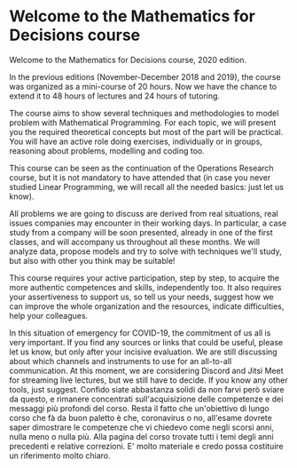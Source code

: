# Welcome to the Mathematics for Decisions course #

Welcome to the Mathematics for Decisions course, 2020 edition.

In the previous editions (November-December 2018 and 2019), the course was organized as a mini-course of 20 hours.
Now we have the chance to extend it to 48 hours of lectures and 24 hours of tutoring.

The course aims to show several techniques and methodologies to model problem with Mathematical Programming.
For each topic, we will present you the required theoretical concepts but most of the part will be practical. You will have an active role doing exercises, individually or in groups, reasoning about problems, modelling and coding too.

This course can be seen as the continuation of the Operations Research course, but it is not mandatory to have attended that (in case you never studied Linear Programming, we will recall all the needed basics: just let us know).

All problems we are going to discuss are derived from real situations, real issues companies may encounter in their working days. In particular, a case study from a company will be soon presented, already in one of the first classes, and will accompany us throughout all these months. We will analyze data, propose models and try to solve with techniques we'll study, but also with other you think may be suitable!

This course requires your active participation, step by step, to acquire the more authentic competences and skills, independently too.
It also requires your assertiveness to support us, so tell us your needs, suggest how we can improve the whole organization and the resources, indicate difficulties, help your colleagues.

In this situation of emergency for COVID-19, the commitment of us all is very important.
If you find any sources or links that could be useful, please let us know, but only after your incisive evaluation. 
We are still discussing about which channels and instruments to use for an all-to-all communication. At this moment, we are considering Discord and Jitsi Meet for streaming live lectures, but we still have to decide. If you know any other tools, just suggest.
Confido siate abbastanza solidi da non farvi però sviare da questo, e rimanere concentrati sull'acquisizione delle competenze e dei messaggi più profondi del corso.
Resta il fatto che un'obiettivo di lungo corso che fà da buon paletto è che, coronavirus o no, all'esame dovrete saper dimostrare le competenze che vi chiedevo come negli scorsi anni, nulla meno o nulla più. Alla pagina del corso trovate tutti i temi degli anni precedenti e relative correzioni. E' molto materiale e credo possa costituire un riferimento molto chiaro.
